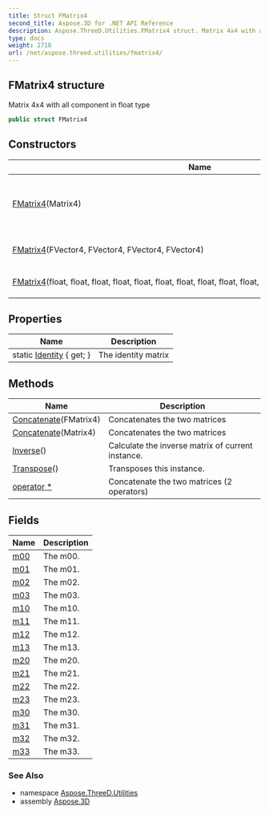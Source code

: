```yaml
---
title: Struct FMatrix4
second_title: Aspose.3D for .NET API Reference
description: Aspose.ThreeD.Utilities.FMatrix4 struct. Matrix 4x4 with all component in float type
type: docs
weight: 2710
url: /net/aspose.threed.utilities/fmatrix4/
---
```

## FMatrix4 structure

Matrix 4x4 with all component in float type

```csharp
public struct FMatrix4
```

## Constructors

| Name | Description |
| --- | --- |
| [FMatrix4](fmatrix4/#constructor_1)(Matrix4) | Initialize the instance of `FMatrix4` from a [`Matrix4`](../matrix4/) instance. |
| [FMatrix4](fmatrix4/#constructor)(FVector4, FVector4, FVector4, FVector4) | Constructs matrix from 4 rows. |
| [FMatrix4](fmatrix4/#constructor_2)(float, float, float, float, float, float, float, float, float, float, float, float, float, float, float, float) | Initialize the instance of `FMatrix4` |

## Properties

| Name | Description |
| --- | --- |
| static [Identity](../../aspose.threed.utilities/fmatrix4/identity/) { get; } | The identity matrix |

## Methods

| Name | Description |
| --- | --- |
| [Concatenate](../../aspose.threed.utilities/fmatrix4/concatenate/#concatenate)(FMatrix4) | Concatenates the two matrices |
| [Concatenate](../../aspose.threed.utilities/fmatrix4/concatenate/#concatenate_1)(Matrix4) | Concatenates the two matrices |
| [Inverse](../../aspose.threed.utilities/fmatrix4/inverse/)() | Calculate the inverse matrix of current instance. |
| [Transpose](../../aspose.threed.utilities/fmatrix4/transpose/)() | Transposes this instance. |
| [operator *](../../aspose.threed.utilities/fmatrix4/op_multiply/#op_multiply) | Concatenate the two matrices (2 operators) |

## Fields

| Name | Description |
| --- | --- |
| [m00](../../aspose.threed.utilities/fmatrix4/m00/) | The m00. |
| [m01](../../aspose.threed.utilities/fmatrix4/m01/) | The m01. |
| [m02](../../aspose.threed.utilities/fmatrix4/m02/) | The m02. |
| [m03](../../aspose.threed.utilities/fmatrix4/m03/) | The m03. |
| [m10](../../aspose.threed.utilities/fmatrix4/m10/) | The m10. |
| [m11](../../aspose.threed.utilities/fmatrix4/m11/) | The m11. |
| [m12](../../aspose.threed.utilities/fmatrix4/m12/) | The m12. |
| [m13](../../aspose.threed.utilities/fmatrix4/m13/) | The m13. |
| [m20](../../aspose.threed.utilities/fmatrix4/m20/) | The m20. |
| [m21](../../aspose.threed.utilities/fmatrix4/m21/) | The m21. |
| [m22](../../aspose.threed.utilities/fmatrix4/m22/) | The m22. |
| [m23](../../aspose.threed.utilities/fmatrix4/m23/) | The m23. |
| [m30](../../aspose.threed.utilities/fmatrix4/m30/) | The m30. |
| [m31](../../aspose.threed.utilities/fmatrix4/m31/) | The m31. |
| [m32](../../aspose.threed.utilities/fmatrix4/m32/) | The m32. |
| [m33](../../aspose.threed.utilities/fmatrix4/m33/) | The m33. |

### See Also

* namespace [Aspose.ThreeD.Utilities](../../aspose.threed.utilities/)
* assembly [Aspose.3D](../../)


